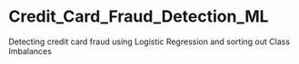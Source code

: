 # Credit_Card_Fraud_Detection_ML
Detecting credit card fraud using Logistic Regression and sorting out Class Imbalances 

